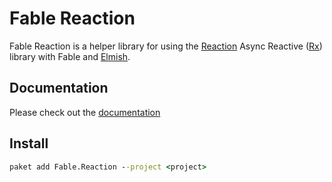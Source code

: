 # Fable Reaction

Fable Reaction is a helper library for using the [Reaction](https://github.com/dbrattli/Reaction) Async Reactive ([Rx](http://reactivex.io/)) library with Fable and [Elmish](https://elmish.github.io/).

## Documentation

Please check out the [documentation](https://dbrattli.github.io/Fable.Reaction/)

## Install

```cmd
paket add Fable.Reaction --project <project>
```

